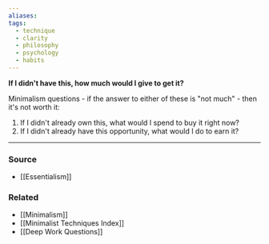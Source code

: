 ```yaml
---
aliases: 
tags:
  - technique
  - clarity
  - philosophy
  - psychology
  - habits
---
```

**If I didn't have this, how much would I give to get it?**

Minimalism questions - if the answer to either of these is "not much" - then it's not worth it:

1. If I didn't already own this, what would I spend to buy it right now?
2. If I didn't already have this opportunity, what would I do to earn it?

---

### Source
- [[Essentialism]]

### Related
- [[Minimalism]]
- [[Minimalist Techniques Index]]
- [[Deep Work Questions]]